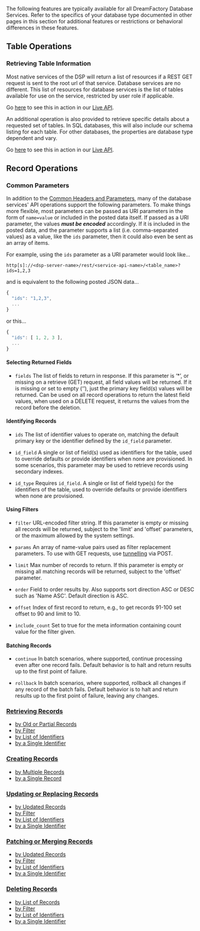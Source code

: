 The following features are typically available for all DreamFactory Database Services. Refer to the specifics of your database type documented in other pages in this section for additional features or restrictions or behavioral differences in these features.

## Table Operations

### <a name="get-tables"></a>Retrieving Table Information

Most native services of the DSP will return a list of resources if a REST GET request is sent to the root url of that service. Database services are no different. This list of resources for database services is the list of tables available for use on the service, restricted by user role if applicable.

Go [here](https://dsp-sandman1.cloud.dreamfactory.com/swagger/#!/db/getResources_get_0) to see this in action in our [Live API](Admin-Console-api-sdk).

An additional operation is also provided to retrieve specific details about a requested set of tables. In SQL databases, this will also include our schema listing for each table. For other databases, the properties are database type dependent and vary.

Go [here](https://dsp-sandman1.cloud.dreamfactory.com/swagger/#!/db/getTables_get_1) to see this in action in our [Live API](Admin-Console-api-sdk).


## Record Operations

### <a name="common-params"></a>Common Parameters

In addition to the [Common Headers and Parameters](Common-Headers-Parameters), many of the database services' API operations support the following parameters. To make things more flexible, most parameters can be passed as URI parameters in the form of `name=value` or included in the posted data itself. If passed as a URI parameter, the values **_must be encoded_** accordingly. If it is included in the posted data, and the parameter supports a list (i.e. comma-separated values) as a value, like the `ids` parameter, then it could also even be sent as an array of items.

For example, using the `ids` parameter as a URI parameter would look like...

`http[s]://<dsp-server-name>/rest/<service-api-name>/<table_name>?ids=1,2,3`

and is equivalent to the following posted JSON data...

```javascript
{
  "ids": "1,2,3",
  ...
}
```

or this...

```javascript
{
  "ids": [ 1, 2, 3 ],
  ...
}
```


####  <a name="fields"></a>Selecting Returned Fields

* `fields`
The list of fields to return in response. If this parameter is ‘*’, or missing on a retrieve (GET) request, all field values will be returned. If it is missing or set to empty (‘’), just the primary key field(s) values will be returned. Can be used on all record operations to return the latest field values, when used on a DELETE request, it returns the values from the record before the deletion.


#### <a name="identifiers"></a>Identifying Records

* `ids`
The list of identifier values to operate on, matching the default primary key or the identifier defined by the `id_field` parameter.

* `id_field`
A single or list of field(s) used as identifiers for the table, used to override defaults or provide identifiers when none are provisioned. In some scenarios, this parameter may be used to retrieve records using secondary indexes.

* `id_type`
Requires `id_field`. A single or list of field type(s) for the identifiers of the table, used to override defaults or provide identifiers when none are provisioned.


#### <a name="filters"></a>Using Filters

* `filter`
URL-encoded filter string. If this parameter is empty or missing all records will be returned, subject to the 'limit' and 'offset' parameters, or the maximum allowed by the system settings.

* `params`
An array of name-value pairs used as filter replacement parameters. To use with GET requests, use [tunnelling](Common-Headers-Parameters#tunnelling) via POST.

* `limit`
Max number of records to return. If this parameter is empty or missing all matching records will be returned, subject to the 'offset' parameter.

* `order`
Field to order results by. Also supports sort direction ASC or DESC such as 'Name ASC'. Default direction is ASC.

* `offset`
Index of first record to return, e.g., to get records 91-100 set offset to 90 and limit to 10.

* `include_count`
Set to true for the meta information containing count value for the filter given.


#### <a name="batching"></a>Batching Records

* `continue`
In batch scenarios, where supported, continue processing even after one record fails. Default behavior is to halt and return results up to the first point of failure.

* `rollback`
In batch scenarios, where supported, rollback all changes if any record of the batch fails. Default behavior is to halt and return results up to the first point of failure, leaving any changes.


### [Retrieving Records](Database-Retrieving-Records)
  * [by Old or Partial Records](Database-Retrieving-Records#get-records)
  * [by Filter](Database-Retrieving-Records#get-filter)
  * [by List of Identifiers](Database-Retrieving-Records#get-ids)
  * [by a Single Identifier](Database-Retrieving-Records#get-id)


### [Creating Records](Database-Creating-Records)
  * [by Multiple Records](Database-Creating-Records#post-records)
  * [by a Single Record](Database-Creating-Records#post-record)


### [Updating or Replacing Records](Database-Updating-Records)
  * [by Updated Records](Database-Updating-Records#put-records)
  * [by Filter](Database-Updating-Records#put-filter)
  * [by List of Identifiers](Database-Updating-Records#put-ids)
  * [by a Single Identifier](Database-Updating-Records#put-id)


### [Patching or Merging Records](Database-Patching-Records)
  * [by Updated Records](Database-Patching-Records#patch-records)
  * [by Filter](Database-Patching-Records#patch-filter)
  * [by List of Identifiers](Database-Patching-Records#patch-ids)
  * [by a Single Identifier](Database-Patching-Records#patch-id)


### [Deleting Records](Database-Deleting-Records)
  * [by List of Records](Database-Deleting-Records#delete-records)
  * [by Filter](Database-Deleting-Records#delete-filter)
  * [by List of Identifiers](Database-Deleting-Records#delete-ids)
  * [by a Single Identifier](Database-Deleting-Records#delete-id)


